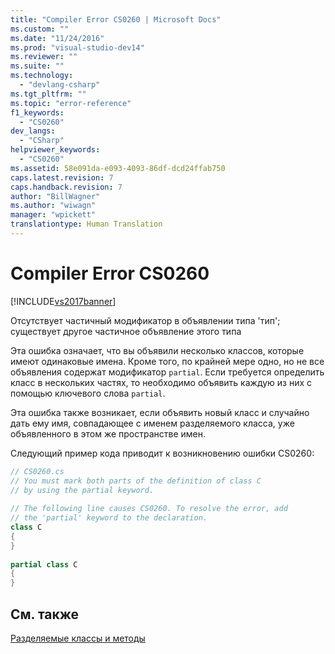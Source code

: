 ```yaml
---
title: "Compiler Error CS0260 | Microsoft Docs"
ms.custom: ""
ms.date: "11/24/2016"
ms.prod: "visual-studio-dev14"
ms.reviewer: ""
ms.suite: ""
ms.technology: 
  - "devlang-csharp"
ms.tgt_pltfrm: ""
ms.topic: "error-reference"
f1_keywords: 
  - "CS0260"
dev_langs: 
  - "CSharp"
helpviewer_keywords: 
  - "CS0260"
ms.assetid: 58e091da-e093-4093-86df-dcd24ffab750
caps.latest.revision: 7
caps.handback.revision: 7
author: "BillWagner"
ms.author: "wiwagn"
manager: "wpickett"
translationtype: Human Translation
---
```

# Compiler Error CS0260
[!INCLUDE[vs2017banner](../../../csharp/includes/vs2017banner.md)]

Отсутствует частичный модификатор в объявлении типа 'тип'; существует другое частичное объявление этого типа  
  
 Эта ошибка означает, что вы объявили несколько классов, которые имеют одинаковые имена.  Кроме того, по крайней мере одно, но не все объявления содержат модификатор `partial`.  Если требуется определить класс в нескольких частях, то необходимо объявить каждую из них с помощью ключевого слова `partial`.  
  
 Эта ошибка также возникает, если объявить новый класс и случайно дать ему имя, совпадающее с именем разделяемого класса, уже объявленного в этом же пространстве имен.  
  
 Следующий пример кода приводит к возникновению ошибки CS0260:  
  
```c#  
// CS0260.cs  
// You must mark both parts of the definition of class C   
// by using the partial keyword.  
  
// The following line causes CS0260. To resolve the error, add  
// the 'partial' keyword to the declaration.  
class C    
{  
}  
  
partial class C  
{  
}  
```  
  
## См. также  
 [Разделяемые классы и методы](../../../csharp/programming-guide/classes-and-structs/partial-classes-and-methods.md)
